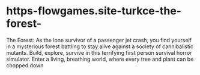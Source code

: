 # https-flowgames.site-turkce-the-forest-
The Forest: As the lone survivor of a passenger jet crash, you find yourself in a mysterious forest battling to stay alive against a society of cannibalistic mutants. Build, explore, survive in this terrifying first person survival horror simulator. Enter a living, breathing world, where every tree and plant can be chopped down
